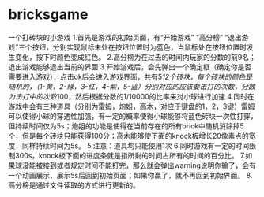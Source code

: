 # bricksgame
一个打砖块的小游戏
1.首先是游戏的初始页面，有“开始游戏” “高分榜” “退出游戏”三个按钮，分别实现鼠标未处在按钮位置时为蓝色，当鼠标处在按钮位置时发生变化，按下时颜色变成红色。
2.高分榜为在过去的时间内玩家的分数的前9名；退出游戏能够退出当前的界面
3.开始游戏后，会先弹出一个确定框（确定你是否需要进入游戏），点击ok后会进入游戏界面，共有5*12个砖块，每个砖块的颜色是随机的，（1-黄，2-绿，3-红，4-紫，5-蓝）分别对应的应该要击打的次数，分数为击打中的次数*100，然后根据分数的1/10000的比率来对小球进行加速
4.同时在游戏中会有三种道具（分别为雷姆，炮姐，高木，对应于键盘的1，2，3键）雷姆可以使得小球的穿透性加强，有一定的概率使得小球能够将蓝色砖块一次性打穿，但持续时间仅为5s；炮姐的功能是使得在当前存在的所有brick中随机消除掉5个，但是每个砖块只能获得100分；高木能够使下面的knock板增长20像素点的宽度，同样持续时间为5s。
5.注意：道具均只能使用1次
6.同时游戏有一定的时间限制300s，knock板下面的进度条就是指所剩的时间占所有的时间的百分比。
7.如果球没能被接到或者规定时间不能打完，那么就会弹出warning说明你输了，会有一个动画展示，展示5s后回到初始页面；如果你赢了，就不再回到初始界面。
8.高分榜是通过文件读取的方式进行更新的。
